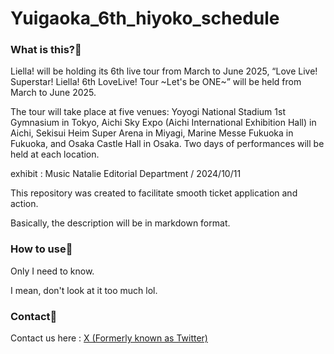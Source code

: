 # Yuigaoka_6th_hiyoko_schedule

### What is this?👀

<p>Liella! will be holding its 6th live tour from March to June 2025, “Love Live! Superstar! Liella! 6th LoveLive! Tour ~Let's be ONE~” will be held from March to June 2025.</p>   
<p>The tour will take place at five venues: Yoyogi National Stadium 1st Gymnasium in Tokyo, Aichi Sky Expo (Aichi International Exhibition Hall) in Aichi, Sekisui Heim Super Arena in Miyagi, Marine Messe Fukuoka in Fukuoka, and Osaka Castle Hall in Osaka. Two days of performances will be held at each location.</p>

<p>exhibit : Music Natalie Editorial Department / 2024/10/11</p>

<p>This repository was created to facilitate smooth ticket application and action.</p>
<p>Basically, the description will be in markdown format.</p>

### How to use🤗

<p>Only I need to know.</p>
<p>I mean, don't look at it too much lol.</p>

### Contact📧
Contact us here : <a href="https://www.x.com/otenkigirl_exe">X (Formerly known as Twitter)</a>
